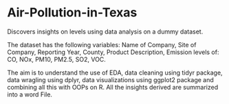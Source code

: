# Air-Pollution-in-Texas
Discovers insights on levels using data analysis on a dummy dataset.

The dataset has the following variables: Name of Company, Site of Company, Reporting Year, County, Product Description, Emission levels of: CO, NOx, PM10, PM2.5, SO2, VOC. 

The aim is to understand the use of EDA, data cleaning using tidyr package, data wragling using dplyr, data visualizations using ggplot2 package and combining all this with OOPs on R. All the insights derived are summarized into a word File. 
